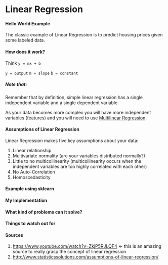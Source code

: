 # Linear Regression

#### Hello World Example

The classic example of Linear Regression is to predict housing prices given some labeled data.

#### How does it work?

Think `y = mx + b`

`y = output`
`m = slope`
`b = constant`

##### Note that:
Remember that by definition, simple linear regression has a single independent variable and a single dependent variable

As your data becomes more complex you will have more independent variables (features) and you will need to use [Multilinear Regression](https://github.com/jimmychimmyy).

#### Assumptions of Linear Regression

Linear Regression makes five key assumptions about your data:
1. Linear relationship
2. Multivariate normality (are your variables distributed normally?)
3. Little to no multicollinearity (multicollinearity occurs when the independent variables are too highly correlated with each other)
4. No Auto-Correlation
5. Homoscedasticity

#### Example using sklearn

#### My Implementation

#### What kind of problems can it solve?

#### Things to watch out for

#### Sources
1. https://www.youtube.com/watch?v=ZkjP5RJLQF4 <- this is an amazing source to really grasp the concept of linear regression
2. http://www.statisticssolutions.com/assumptions-of-linear-regression/

